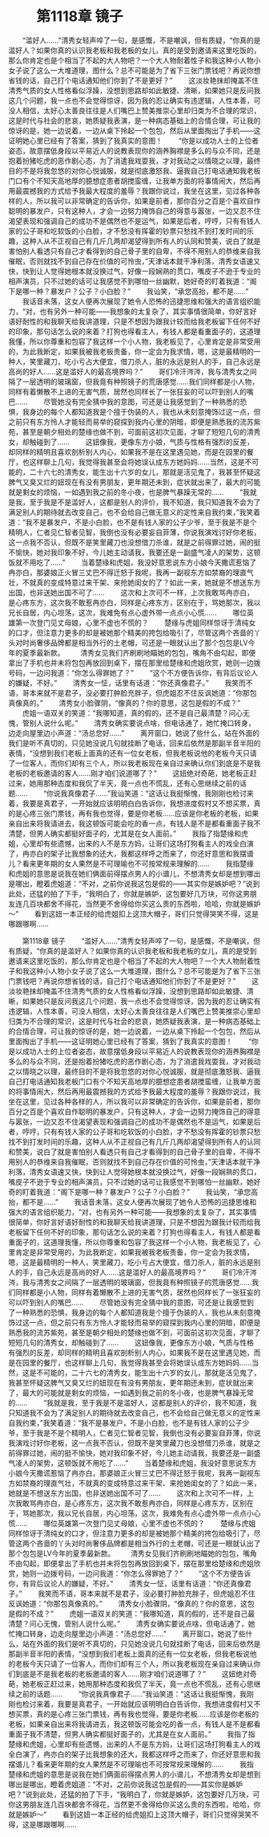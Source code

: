 # 　　第1118章 镜子
　　“滥好人……”清秀女轻声啐了一句，是感慨，不是嘲讽，但有质疑，“你真的是滥好人？如果你真的认识我老板和我老板的女儿，真的是受到邀请来这里吃饭的，那么你肯定也是个相当了不起的大人物吧？一个大人物耐着性子和我这种小人物小女子说了这么一大堆道理，图什么？总不可能是为了省下三张门票钱吧？再说你想省钱的话，自己打个电话通知他们你到了不是更好？”
　　这淡妆艳抹却掩盖不住清秀气质的女人性格看似浮躁，没想到思路却如此敏捷、清晰，如果她只是反问我这几个问题，我一点也不会觉得惊讶，因为我的忍让确实有违逻辑，人性本善，可没人相信，太好心太善良往往是人们嘴巴上赞美推崇心里却归类为不合理的常识，这是时代与社会的悲哀，她质疑我表演，是一种病态基础上的合情合理，可让我的惊讶的是，她一边说着，一边从桌下拎起一个包包，然后从里面掏出了手机——这证明她心里已经有了答案，猜到了我真实的意图！
　　“你是以成功人士的上位者姿态，故意摆低身段以平易近人的说教表现你的涵养胸襟是多么的与众不同，还是抱着扮猪吃虎的恶作剧心态，为了消遣我戏耍我，才对我动之以情晓之以理，最终目的不是将我忽悠的对你心悦诚服，就是彻底激怒我、逼我自己打电话通知我老板门口有个不知天高地厚的臆想症患者胡搅蛮缠，让我单方面的将事情闹大，然后再用最震撼我的方式给予我最大程度的羞辱？我跟你说过，我坐在这里，见过各种各样的人，所以我可以非常确定的告诉你，如果是前者，那你百分之百是个喜欢自作聪明的暴发户，只有这种人，才会一边努力掩饰自己的得意与嚣张，一边又忍不住渴望表现和强调自己的成功不是偶然也不是运气，如果是后者，哼哼，只有有钱人家的公子哥和吃软饭的小白脸，才不愁没有挥霍的钞票只愁找不到打发时间的乐趣，这种人从不正视自己有几斤几两却渴望得到所有人的认同和赞美，说白了就是害怕别人看透只有自己才看得到的自己骨子里的自卑，不得不用别人的恭维来自我催眠，否则就找不到自己存在价值的可怜虫，”天津话本就干净利落，清秀女语速又快，快到让人觉得她根本就没换过气，好像一段娴熟的贯口，嘴皮子不逊于专业的相声演员，只不过她的话可让我感觉不到哪怕一丝幽默，她好奇的盯着我道：“阁下是哪一种？暴发户？公子？小白脸？”
　　我讪笑，“承您高抬，都不是……”
　　我话音未落，这女人便再次展现了她令人恐怖的迅捷思维和强大的语言组织能力，“对，也有另外一种可能——我想象的太复杂了，其实事情很简单，你好言好语好耐性的和我聊天给我讲道理，只是不想因为跟我计较而给我老板留下任何不好的印象，那句话怎么说的来着？打狗也得看主人，有钱人都是看重面子的，这道理我懂，所以你尊重和包容了我这样一个小人物，我老板见了，心里肯定是非常受用的，为此我断定，如果我被我老板责备，你一定会为我求情，嗯，这是最精明的一种人，笑里藏刀，吃小亏占大便宜，借刀杀人，脏的永远是别人的手，自己永远是高尚的好人……这是滥好人的最高境界吗？”
　　哥们冷汗涔涔，我与清秀女之间隔了一层透明的玻璃窗，但我竟有种照镜子的荒唐感觉……我们同样都是小人物，同样有着懒散不上进的无害气质，居然也同样长了一张狂妄的可以吓到别人的嘴巴……
　　尽管她没有完全猜中我的意图，可还是让我感觉到了一种熟悉的恐惧，我身边的每个人都知道我是个擅于伪装的人，我也从未刻意掩饰过这一点，但之前只有东方怜人才能轻而易举的窥探到我内心里的阴暗，即便是熟悉我的流苏紫苑，甚至是朝夕相处的楚缘也做不到，可面前这初次见面，才聊了短短几句的清秀女，却触碰到了……
　　这妞像我，更像东方小娘，气质与性格有强烈的反差，却同样的精明且喜欢剖析别人内心，如果我不是在这里遇见她，而是在园里的餐厅，也这样聊上几句，我觉得我甚至会将她误认成东方她妈妈……当然，这是不可能的，二十六七的清秀女，能生出十六岁的女儿，那就是活见鬼了，我甚至怀疑这脾气又臭又烂的妞现在有没有男朋友，更年期还未到，症状就出来了，最大的可能就是剩女的烦恼，一如遇到我之前的冬小夜，也是脾气暴躁无常的……
　　“我就是我，至于我是不是滥好人，这都是别人的评价，我不知道，我只知道我不会为了满足别人的期待就去改变自己，也不会给自己做无意义的定性来自我约束，”我笑着道：“我不是暴发户，不是小白脸，也不是有钱人家的公子少爷，至于我是不是个精明人，仁者见仁智者见智，我倒也没有必要妄自菲薄，你说我演戏讨好你老板，这一点我不否认，但既不是笑里藏刀也没想借刀杀谁，就是之前得罪过她，闹的挺不愉快，她对我印象不好，今儿她主动请我，我要还是一副盛气凌人的架势，这顿饭就不用吃了……”
　　当着楚缘和虎姐，我没好意思说东方小娘今天撒谎惹恼了冉亦白，那婆娘正火冒三丈巴不得迁怒于我呢，我再一副视东方如禁裔的理直气壮，不就真的变成特意过来干架、来抢她闺女的了？如此一来，她就是不想送东方出国，也非送她出国不可了……
　　这次和上次可不一样，上次我敢骂冉亦白，是心疼东方，这次我不敢惹冉亦白，同样是心疼东方，区别在于，骂她那次，我以兄长自居，内心坦荡，这次，我难免有点心虚外带一点点小心慌……
　　哪位英雄第一次登门见丈母娘，心里不虚也不慌的？
　　楚缘与虎姐同样惊讶于清纯女的口才，但注意力更多的却是被她那个精美的挎包给吸引了，尽管这两个吝啬的丫头对时尚奢侈品牌都是相当外行的土老帽，可还是一眼就认出了那个包包是LV今年的夏季最新款。
　　清秀女见我们齐刷刷地瞄她的包包，嘴角不由勾起，即便拿出了手机也并未将包包再放回到桌下，摆在那里给楚缘和虎姐欣赏，她则一边拨号码，一边问我道：“你怎么得罪她了？”
　　“这个不方便告诉你，有背后议论人的嫌疑，不好。”
　　清秀女一怔，话里有话道：“你还真像君子。”
　　我笑而不语，哥本来就不是君子，没必要打肿脸充胖子，但虎姐忍不住反讽她道：“你那包真像真的。”
　　清秀女小脸骤阴，“像真的？你的意思，这包是假的不成？”
　　虎姐一语双关的笑道：“我哪知道，真的假的，还不是自己最清楚？问心无愧，管别人说什么呢。”
　　清秀女确实要说点啥，但电话通了，她忙掩口转身，边走向屋里边小声道：“汤总您好……”
　　离开窗口，她说了些什么，站在外面的我们是听不真切的，只见她没说几句就挂断了电话，回来后依然是那副半音半阳的表情，“没想到我们老板上面真的还有一位女老板，但我老板说他的老板今天只请了一位客人，而你们却有三个人，所以我老板现在亲自过来确认你们到底是不是我老板的老板邀请的客人……刚才咱们说道哪了？”
　　这妞绝对奇葩，她老板正赶过来，她用那种态度和我侃了半天，竟一点也不慌乱，还有心思继续之前的话题……
　　“你说我真像君子……”我讪笑道：“这话让我挺惭愧，我刚刚也检讨来着，我要是真君子，一开始就应该明明白白告诉你，我想进度假村又不想买票，真的是心疼三张门票钱，再有我也觉得，要是你老板……应该是你老板的老板，如果亲自出来将我请进去，我这顿饭可能会吃的香一点，有钱人是不是都看重面子我不清楚，但男人确实都挺好面子的，尤其是在女人面前。”
　　我指了指楚缘和虎姐，心里却有些遗憾，出来的人不是东方妈，让哥们这场打狗看主人的戏全白演了，冉亦白的架子比我想象的还大，我都这样呼之而来了，你还好意思和我摆谱儿？看来更年期的女人果然是不可理喻也不可按常规来理解的……
　　我指楚缘和虎姐的意思是说我在她们俩面前得摆点男人的小谱儿，不想清秀女却是想到哪出是哪出，瞪着虎姐道：“不对，之前你说我这包是假的——其实你是嫉妒吧？”说到此处，还猛的拍了下手，“我明白了，你就是嫉妒，这包要好几万块，可你这男朋友连几百块都舍不得花，当然更不舍得给你买这么贵的东西啦，哈哈，你就是嫉妒～”
　　看到这妞一本正经的给虎姐扣上这顶大帽子，哥们只觉得哭笑不得，这是哪跟哪啊……

　　第1118章 镜子
　　“滥好人……”清秀女轻声啐了一句，是感慨，不是嘲讽，但有质疑，“你真的是滥好人？如果你真的认识我老板和我老板的女儿，真的是受到邀请来这里吃饭的，那么你肯定也是个相当了不起的大人物吧？一个大人物耐着性子和我这种小人物小女子说了这么一大堆道理，图什么？总不可能是为了省下三张门票钱吧？再说你想省钱的话，自己打个电话通知他们你到了不是更好？”
　　这淡妆艳抹却掩盖不住清秀气质的女人性格看似浮躁，没想到思路却如此敏捷、清晰，如果她只是反问我这几个问题，我一点也不会觉得惊讶，因为我的忍让确实有违逻辑，人性本善，可没人相信，太好心太善良往往是人们嘴巴上赞美推崇心里却归类为不合理的常识，这是时代与社会的悲哀，她质疑我表演，是一种病态基础上的合情合理，可让我的惊讶的是，她一边说着，一边从桌下拎起一个包包，然后从里面掏出了手机——这证明她心里已经有了答案，猜到了我真实的意图！
　　“你是以成功人士的上位者姿态，故意摆低身段以平易近人的说教表现你的涵养胸襟是多么的与众不同，还是抱着扮猪吃虎的恶作剧心态，为了消遣我戏耍我，才对我动之以情晓之以理，最终目的不是将我忽悠的对你心悦诚服，就是彻底激怒我、逼我自己打电话通知我老板门口有个不知天高地厚的臆想症患者胡搅蛮缠，让我单方面的将事情闹大，然后再用最震撼我的方式给予我最大程度的羞辱？我跟你说过，我坐在这里，见过各种各样的人，所以我可以非常确定的告诉你，如果是前者，那你百分之百是个喜欢自作聪明的暴发户，只有这种人，才会一边努力掩饰自己的得意与嚣张，一边又忍不住渴望表现和强调自己的成功不是偶然也不是运气，如果是后者，哼哼，只有有钱人家的公子哥和吃软饭的小白脸，才不愁没有挥霍的钞票只愁找不到打发时间的乐趣，这种人从不正视自己有几斤几两却渴望得到所有人的认同和赞美，说白了就是害怕别人看透只有自己才看得到的自己骨子里的自卑，不得不用别人的恭维来自我催眠，否则就找不到自己存在价值的可怜虫，”天津话本就干净利落，清秀女语速又快，快到让人觉得她根本就没换过气，好像一段娴熟的贯口，嘴皮子不逊于专业的相声演员，只不过她的话可让我感觉不到哪怕一丝幽默，她好奇的盯着我道：“阁下是哪一种？暴发户？公子？小白脸？”
　　我讪笑，“承您高抬，都不是……”
　　我话音未落，这女人便再次展现了她令人恐怖的迅捷思维和强大的语言组织能力，“对，也有另外一种可能——我想象的太复杂了，其实事情很简单，你好言好语好耐性的和我聊天给我讲道理，只是不想因为跟我计较而给我老板留下任何不好的印象，那句话怎么说的来着？打狗也得看主人，有钱人都是看重面子的，这道理我懂，所以你尊重和包容了我这样一个小人物，我老板见了，心里肯定是非常受用的，为此我断定，如果我被我老板责备，你一定会为我求情，嗯，这是最精明的一种人，笑里藏刀，吃小亏占大便宜，借刀杀人，脏的永远是别人的手，自己永远是高尚的好人……这是滥好人的最高境界吗？”
　　哥们冷汗涔涔，我与清秀女之间隔了一层透明的玻璃窗，但我竟有种照镜子的荒唐感觉……我们同样都是小人物，同样有着懒散不上进的无害气质，居然也同样长了一张狂妄的可以吓到别人的嘴巴……
　　尽管她没有完全猜中我的意图，可还是让我感觉到了一种熟悉的恐惧，我身边的每个人都知道我是个擅于伪装的人，我也从未刻意掩饰过这一点，但之前只有东方怜人才能轻而易举的窥探到我内心里的阴暗，即便是熟悉我的流苏紫苑，甚至是朝夕相处的楚缘也做不到，可面前这初次见面，才聊了短短几句的清秀女，却触碰到了……
　　这妞像我，更像东方小娘，气质与性格有强烈的反差，却同样的精明且喜欢剖析别人内心，如果我不是在这里遇见她，而是在园里的餐厅，也这样聊上几句，我觉得我甚至会将她误认成东方她妈妈……当然，这是不可能的，二十六七的清秀女，能生出十六岁的女儿，那就是活见鬼了，我甚至怀疑这脾气又臭又烂的妞现在有没有男朋友，更年期还未到，症状就出来了，最大的可能就是剩女的烦恼，一如遇到我之前的冬小夜，也是脾气暴躁无常的……
　　“我就是我，至于我是不是滥好人，这都是别人的评价，我不知道，我只知道我不会为了满足别人的期待就去改变自己，也不会给自己做无意义的定性来自我约束，”我笑着道：“我不是暴发户，不是小白脸，也不是有钱人家的公子少爷，至于我是不是个精明人，仁者见仁智者见智，我倒也没有必要妄自菲薄，你说我演戏讨好你老板，这一点我不否认，但既不是笑里藏刀也没想借刀杀谁，就是之前得罪过她，闹的挺不愉快，她对我印象不好，今儿她主动请我，我要还是一副盛气凌人的架势，这顿饭就不用吃了……”
　　当着楚缘和虎姐，我没好意思说东方小娘今天撒谎惹恼了冉亦白，那婆娘正火冒三丈巴不得迁怒于我呢，我再一副视东方如禁裔的理直气壮，不就真的变成特意过来干架、来抢她闺女的了？如此一来，她就是不想送东方出国，也非送她出国不可了……
　　这次和上次可不一样，上次我敢骂冉亦白，是心疼东方，这次我不敢惹冉亦白，同样是心疼东方，区别在于，骂她那次，我以兄长自居，内心坦荡，这次，我难免有点心虚外带一点点小心慌……
　　哪位英雄第一次登门见丈母娘，心里不虚也不慌的？
　　楚缘与虎姐同样惊讶于清纯女的口才，但注意力更多的却是被她那个精美的挎包给吸引了，尽管这两个吝啬的丫头对时尚奢侈品牌都是相当外行的土老帽，可还是一眼就认出了那个包包是LV今年的夏季最新款。
　　清秀女见我们齐刷刷地瞄她的包包，嘴角不由勾起，即便拿出了手机也并未将包包再放回到桌下，摆在那里给楚缘和虎姐欣赏，她则一边拨号码，一边问我道：“你怎么得罪她了？”
　　“这个不方便告诉你，有背后议论人的嫌疑，不好。”
　　清秀女一怔，话里有话道：“你还真像君子。”
　　我笑而不语，哥本来就不是君子，没必要打肿脸充胖子，但虎姐忍不住反讽她道：“你那包真像真的。”
　　清秀女小脸骤阴，“像真的？你的意思，这包是假的不成？”
　　虎姐一语双关的笑道：“我哪知道，真的假的，还不是自己最清楚？问心无愧，管别人说什么呢。”
　　清秀女确实要说点啥，但电话通了，她忙掩口转身，边走向屋里边小声道：“汤总您好……”
　　离开窗口，她说了些什么，站在外面的我们是听不真切的，只见她没说几句就挂断了电话，回来后依然是那副半音半阳的表情，“没想到我们老板上面真的还有一位女老板，但我老板说他的老板今天只请了一位客人，而你们却有三个人，所以我老板现在亲自过来确认你们到底是不是我老板的老板邀请的客人……刚才咱们说道哪了？”
　　这妞绝对奇葩，她老板正赶过来，她用那种态度和我侃了半天，竟一点也不慌乱，还有心思继续之前的话题……
　　“你说我真像君子……”我讪笑道：“这话让我挺惭愧，我刚刚也检讨来着，我要是真君子，一开始就应该明明白白告诉你，我想进度假村又不想买票，真的是心疼三张门票钱，再有我也觉得，要是你老板……应该是你老板的老板，如果亲自出来将我请进去，我这顿饭可能会吃的香一点，有钱人是不是都看重面子我不清楚，但男人确实都挺好面子的，尤其是在女人面前。”
　　我指了指楚缘和虎姐，心里却有些遗憾，出来的人不是东方妈，让哥们这场打狗看主人的戏全白演了，冉亦白的架子比我想象的还大，我都这样呼之而来了，你还好意思和我摆谱儿？看来更年期的女人果然是不可理喻也不可按常规来理解的……
　　我指楚缘和虎姐的意思是说我在她们俩面前得摆点男人的小谱儿，不想清秀女却是想到哪出是哪出，瞪着虎姐道：“不对，之前你说我这包是假的——其实你是嫉妒吧？”说到此处，还猛的拍了下手，“我明白了，你就是嫉妒，这包要好几万块，可你这男朋友连几百块都舍不得花，当然更不舍得给你买这么贵的东西啦，哈哈，你就是嫉妒～”
　　看到这妞一本正经的给虎姐扣上这顶大帽子，哥们只觉得哭笑不得，这是哪跟哪啊……

